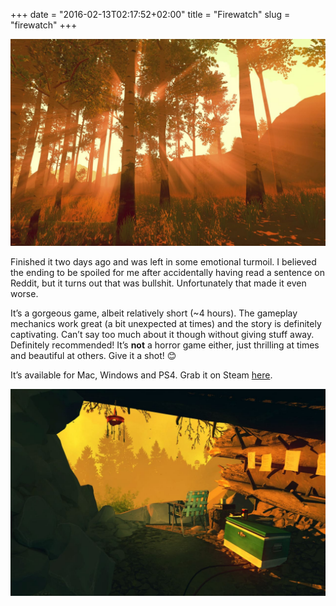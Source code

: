 +++
date = "2016-02-13T02:17:52+02:00"
title = "Firewatch"
slug = "firewatch"
+++

![](/img/firewatch_1.jpg)

Finished it two days ago and was left in some emotional turmoil. I believed the ending to be spoiled for me after accidentally having read a sentence on Reddit, but it turns out that was bullshit. Unfortunately that made it even worse.

It’s a gorgeous game, albeit relatively short (~4 hours). The gameplay mechanics work great (a bit unexpected at times) and the story is definitely captivating. Can’t say too much about it though without giving stuff away.
Definitely recommended! It’s **not** a horror game either, just thrilling at times and beautiful at others. Give it a shot! 😊

It’s available for Mac, Windows and PS4. Grab it on Steam [here](http://store.steampowered.com/app/383870/).

![](/img/firewatch_2.jpg)
